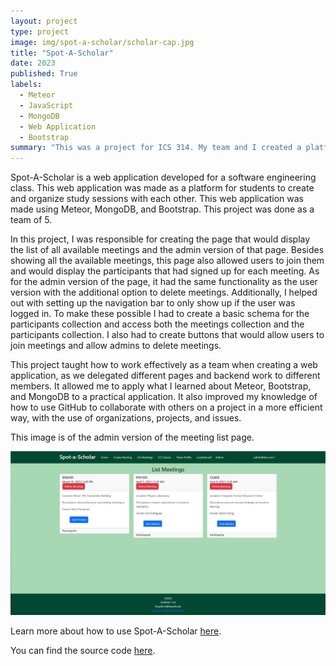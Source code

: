 ```yaml
---
layout: project
type: project
image: img/spot-a-scholar/scholar-cap.jpg
title: "Spot-A-Scholar"
date: 2023
published: True
labels:
  - Meteor
  - JavaScript
  - MongoDB
  - Web Application
  - Bootstrap
summary: "This was a project for ICS 314. My team and I created a platform for students to create and organize study sessions."
---
```



Spot-A-Scholar is a web application developed for a software engineering class. This web application was made as a platform for students to create and organize study sessions with each other. This web application was made using Meteor, MongoDB, and Bootstrap. This project was done as a team of 5.

In this project, I was responsible for creating the page that would display the list of all available meetings and the admin version of that page. Besides showing all the available meetings, this page also allowed users to join them and would display the participants that had signed up for each meeting. As for the admin version of the page, it had the same functionality as the user version with the additional option to delete meetings. Additionally, I helped out with setting up the navigation bar to only show up if the user was logged in. To make these possible I had to create a basic schema for the participants collection and access both the meetings collection and the participants collection. I also had to create buttons that would allow users to join meetings and allow admins to delete meetings.

This project taught how to work effectively as a team when creating a web application, as we delegated different pages and backend work to different members. It allowed me to apply what I learned about Meteor, Bootstrap, and MongoDB to a practical application. It also improved my knowledge of how to use GitHub to collaborate with others on a project in a more efficient way, with the use of organizations, projects, and issues.

This image is of the admin version of the meeting list page.
<div class="text-center p-4">
  <img src="../img/spot-a-scholar/calendarAdmin-final.png" class="img-thumbnail" >
</div>

Learn more about how to use Spot-A-Scholar [here](https://spot-a-scholar.github.io/).

You can find the source code [here](https://github.com/spot-a-scholar).